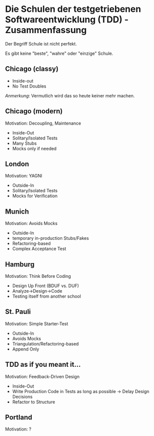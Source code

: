 # Die Schulen der testgetriebenen Softwareentwicklung (TDD) - Zusammenfassung

Der Begriff Schule ist nicht perfekt. 

Es gibt keine "beste", "wahre" oder "einzige" Schule.

## Chicago (classy) 
- Inside-out
- No Test Doubles

*Anmerkung*: Vermutlich wird das so heute keiner mehr machen.

## Chicago (modern)
Motivation: Decoupling, Maintenance
* Inside-Out
* Solitary/Isolated Tests
* Many Stubs
* Mocks only if needed

## London
Motivation: YAGNI
* Outside-In
* Solitary/Isolated Tests
* Mocks for Verification

## Munich
Motivation: Avoids Mocks
* Outside-In
* temporary in-production Stubs/Fakes
* Refactoring-based
* Complex Acceptance Test

## Hamburg
Motivation: Think Before Coding
* Design Up Front (BDUF vs. DUF)
* Analyze->Design->Code
* Testing itself from another school

## St. Pauli
Motivation: Simple Starter-Test
* Outside-In
* Avoids Mocks
* Triangulation/Refactoring-based
* Append Only

## TDD as if you meant it...
Motivation: Feedback-Driven Design
* Inside-Out
* Write Production Code in Tests as long as possible
→ Delay Design Decisions
* Refactor to Structure

## Portland
Motivation: ?